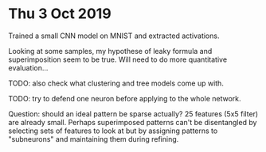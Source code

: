 # Thu 3 Oct 2019

Trained a small CNN model on MNIST and extracted activations.

Looking at some samples, my hypothese of leaky formula and superimposition seem to be true.
Will need to do more quantitative evaluation...

TODO: also check what clustering and tree models come up with.

TODO: try to defend one neuron before applying to the whole network.

Question: should an ideal pattern be sparse actually? 25 features (5x5 filter) are already small.
Perhaps superimposed patterns can't be disentangled by selecting sets of features to look at
but by assigning patterns to "subneurons" and maintaining them during refining.

